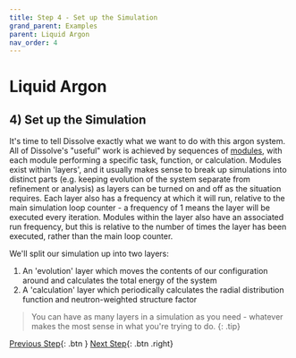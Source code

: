 ```yaml
---
title: Step 4 - Set up the Simulation
grand_parent: Examples
parent: Liquid Argon
nav_order: 4
---
```

# Liquid Argon

## 4) Set up the Simulation

It's time to tell Dissolve exactly what we want to do with this argon system. All of Dissolve's "useful" work is achieved by sequences of [modules](../../userguide/modules), with each module performing a specific task, function, or calculation. Modules exist within 'layers', and it usually makes sense to break up simulations into distinct parts (e.g. keeping evolution of the system separate from refinement or analysis) as layers can be turned on and off as the situation requires. Each layer also has a frequency at which it will run, relative to the main simulation loop counter - a frequency of 1 means the layer will be executed every iteration. Modules within the layer also have an associated run frequency, but this is relative to the number of times the layer has been executed, rather than the main loop counter.

We'll split our simulation up into two layers:

1. An 'evolution' layer which moves the contents of our configuration around and calculates the total energy of the system
2. A 'calculation' layer which periodically calculates the radial distribution function and neutron-weighted structure factor

> You can have as many layers in a simulation as you need - whatever makes the most sense in what you're trying to do.
{: .tip}

[Previous Step](step3.md){: .btn }   [Next Step](step4a.md){: .btn .right}
